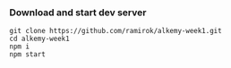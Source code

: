 ### Download and start dev server

    git clone https://github.com/ramirok/alkemy-week1.git
    cd alkemy-week1
    npm i
    npm start
